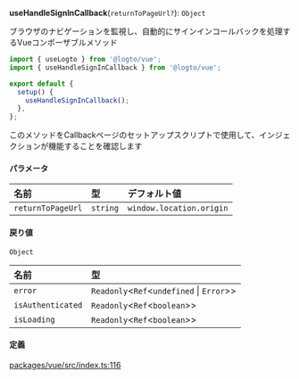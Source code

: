 **useHandleSignInCallback**(`returnToPageUrl?`): `Object`

ブラウザのナビゲーションを監視し、自動的にサインインコールバックを処理するVueコンポーザブルメソッド

```ts
import { useLogto } from '@logto/vue';
import { useHandleSignInCallback } from '@logto/vue';

export default {
  setup() {
    useHandleSignInCallback();
  },
};
```

このメソッドをCallbackページのセットアップスクリプトで使用して、インジェクションが機能することを確認します

#### パラメータ

| 名前              | 型       | デフォルト値               |
| :---------------- | :------- | :----------------------- |
| `returnToPageUrl` | `string` | `window.location.origin` |

#### 戻り値

`Object`

| 名前              | 型                                          |
| :---------------- | :------------------------------------------ |
| `error`           | `Readonly`<`Ref`<`undefined` \| `Error`\>\> |
| `isAuthenticated` | `Readonly`<`Ref`<`boolean`\>\>              |
| `isLoading`       | `Readonly`<`Ref`<`boolean`\>\>              |

#### 定義

[packages/vue/src/index.ts:116](https://github.com/logto-io/js/blob/5254dee/packages/vue/src/index.ts#L116)